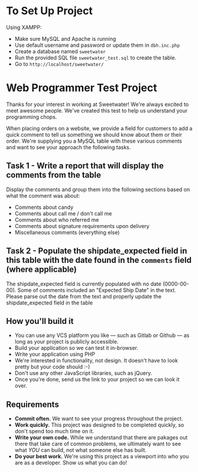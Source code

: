 # To Set Up Project

Using XAMPP: 
- Make sure MySQL and Apache is running
- Use default username and password or update them in `dbh.inc.php`
- Create a database named `sweetwater`
- Run the provided SQL file `sweetwater_test.sql` to create the table.
- Go to `http://localhost/sweetwater/`

# Web Programmer Test Project

Thanks for your interest in working at Sweetwater! We're always excited to meet awesome people. We've created this test to help us understand your programming chops.

When placing orders on a website, we provide a field for customers to add a quick comment to tell us something we should know about them or their order. We're supplying you a MySQL table with these various comments and want to see your approach the following tasks.


## Task 1 - Write a report that will display the comments from the table

Display the comments and group them into the following sections based on what the comment was about:
- Comments about candy
- Comments about call me / don't call me
- Comments about who referred me
- Comments about signature requirements upon delivery
- Miscellaneous comments (everything else)


## Task 2 - Populate the shipdate_expected field in this table with the date found in the `comments` field (where applicable)

The shipdate_expected field is currently populated with no date (0000-00-00). Some of comments included an "Expected Ship Date" in the text. Please parse out the date from the text and properly update the shipdate_expected field in the table


## How you'll build it

- You can use any VCS platform you like — such as Gitlab or Github — as long as your project is publicly accessible.
- Build your application so we can test it in-browser.
- Write your application using PHP
- We're interested in functionality, not design. It doesn't have to look pretty but your code should :-)
- Don't use any other JavaScript libraries, such as jQuery.
- Once you're done, send us the link to your project so we can look it over.


## Requirements

- __Commit often.__ We want to see your progress throughout the project.
- __Work quickly.__ This project was designed to be completed quickly, so don't spend too much time on it.
- __Write your own code.__ While we understand that there are pakages out there that take care of common problems, we ultimately want to see what _YOU_ can build, not what someone else has built.
- __Do your best work.__ We're using this project as a viewport into who you are as a developer. Show us what you can do!